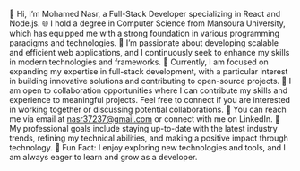 👋 Hi, I’m Mohamed Nasr, a Full-Stack Developer specializing in React and Node.js.
🌐 I hold a degree in Computer Science from Mansoura University, which has equipped me with a strong foundation in various programming paradigms and technologies.
🧩 I’m passionate about developing scalable and efficient web applications, and I continuously seek to enhance my skills in modern technologies and frameworks.
💼 Currently, I am focused on expanding my expertise in full-stack development, with a particular interest in building innovative solutions and contributing to open-source projects.
🤝 I am open to collaboration opportunities where I can contribute my skills and experience to meaningful projects. Feel free to connect if you are interested in working together or discussing potential collaborations.
📧 You can reach me via email at nasr37237@gmail.com or connect with me on LinkedIn.
🎯 My professional goals include staying up-to-date with the latest industry trends, refining my technical abilities, and making a positive impact through technology.
🌟 Fun Fact: I enjoy exploring new technologies and tools, and I am always eager to learn and grow as a developer.
<!---
MohamedNasr18/MohamedNasr18 is a ✨ special ✨ repository because its `README.md` (this file) appears on your GitHub profile.
You can click the Preview link to take a look at your changes.
--->
